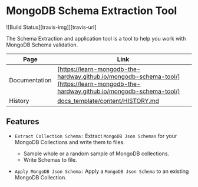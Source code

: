 # MongoDB Schema Extraction Tool
![Build Status][travis-img]][travis-url]

The Schema Extraction and application tool is a tool to help you work with MongoDB Schema validation.

| Page | Link |
| --- | --- |
| Documentation | [https://learn-mongodb-the-hardway.github.io/mongodb-schema-tool/](https://learn-mongodb-the-hardway.github.io/mongodb-schema-tool/)|
| History | [docs_template/content/HISTORY.md](docs_template/content/HISTORY.md) |

## Features

* `Extract Collection Schema:` Extract `MongoDB Json Schemas` for your MongoDB Collections and write them to files.
    * Sample whole or a random sample of MongoDB collections.
    * Write Schemas to file.
    
* `Apply MongoDB Json Schema:` Apply a `MongoDB Json Schema` to an existing MongoDB Collection.
